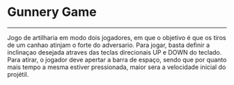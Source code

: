 # Gunnery Game
__________________________________
Jogo de artilharia em modo dois jogadores, em que o objetivo é que os tiros de um canhao atinjam o forte do adversario.
Para jogar, basta definir a inclinaçao desejada atraves das teclas direcionais UP e DOWN do teclado. Para atirar, o jogador deve apertar a barra de espaço, sendo que por quanto mais tempo a mesma estiver pressionada, maior sera a velocidade inicial do projétil.


